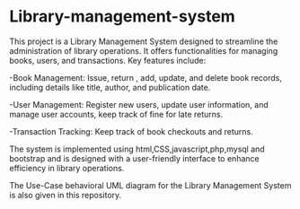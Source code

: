 # Library-management-system

This project is a Library Management System designed to streamline the administration of library operations. It offers functionalities for managing books, users, and transactions. Key features include:

-Book Management: Issue, return , add, update, and delete book records, including details like title, author, and publication 
                  date.

-User Management: Register new users, update user information, and manage user accounts, keep track of fine for late returns.

-Transaction Tracking: Keep track of book checkouts and returns.

The system is implemented using html,CSS,javascript,php,mysql and bootstrap and is designed with a user-friendly interface to enhance efficiency in library operations.

The Use-Case behavioral UML diagram for the Library Management System is also given in this repository.
